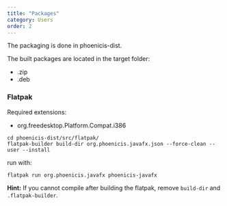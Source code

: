 ```yaml
---
title: "Packages"
category: Users
order: 2
---
```


The packaging is done in phoenicis-dist. 

The built packages are located in the target folder:
- .zip
- .deb


### Flatpak
Required extensions:
- org.freedesktop.Platform.Compat.i386

```
cd phoenicis-dist/src/flatpak/
flatpak-builder build-dir org.phoenicis.javafx.json --force-clean --user --install
```
run with:
```
flatpak run org.phoenicis.javafx phoenicis-javafx
```
**Hint:** If you cannot compile after building the flatpak, remove `build-dir` and `.flatpak-builder`.
